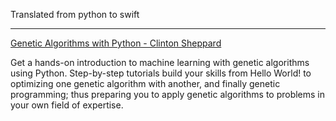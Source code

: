 
Translated from python to swift

- - - - 

[Genetic Algorithms with Python - Clinton Sheppard](https://github.com/handcraftsman/GeneticAlgorithmsWithPython)

Get a hands-on introduction to machine learning with genetic algorithms using Python. Step-by-step tutorials build your skills from Hello World! to optimizing one genetic algorithm with another, and finally genetic programming; thus preparing you to apply genetic algorithms to problems in your own field of expertise.
